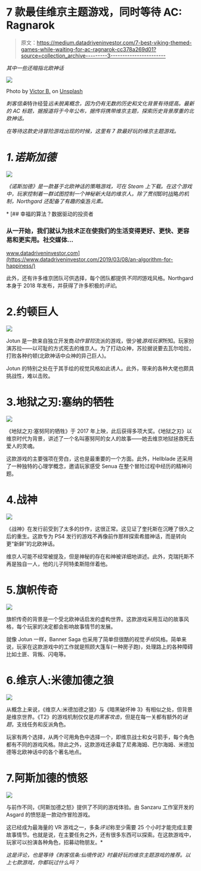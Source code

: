 # 7 款最佳维京主题游戏，同时等待 AC: Ragnarok

> 原文：<https://medium.datadriveninvestor.com/7-best-viking-themed-games-while-waiting-for-ac-ragnarok-cc378a269d01?source=collection_archive---------3----------------------->

*其中一些还暗指北欧神话*

![](img/5805d4cdb472c4957483d4549d2fcb8e.png)

Photo by [Victor B.](https://unsplash.com/@vbchr?utm_source=medium&utm_medium=referral) on [Unsplash](https://unsplash.com?utm_source=medium&utm_medium=referral)

*刺客信条*特许经营*远未脱离概念，因为仍有无数的历史和文化背景有待提高。最新的 AC 标题，据报道将于今年公布，据传将携带维京主题，探索历史背景厚重的北欧神话。*

*在等待这款史诗冒险游戏出现的时候，这里有 7 款最好玩的维京主题游戏。*

# *1.诺斯加德*

*![](img/df6c0aca415215fc719eee97c783c88b.png)*

*《诺斯加德》是一款基于北欧神话的策略游戏，可在 Steam 上下载。在这个游戏中，玩家控制着一群试图控制一个神秘新大陆的维京人。除了贯彻*即时战略*的机制，Northgard 还配备了有趣的*桌游*元素。*

*[](https://www.datadriveninvestor.com/2019/03/08/an-algorithm-for-happiness/) [## 幸福的算法？数据驱动的投资者

### 从一开始，我们就认为技术正在使我们的生活变得更好、更快、更容易和更实用。社交媒体…

www.datadriveninvestor.com](https://www.datadriveninvestor.com/2019/03/08/an-algorithm-for-happiness/) 

此外，还有许多维京团队可供选择，每个团队都提供*不同的*游戏风格。Northgard 本身于 2018 年发布，并获得了许多积极的*评论*。

# 2.约顿巨人

![](img/38f3cbd52ffccc0621b8b8a69030d4fc.png)

Jotun 是一款来自独立开发商*动作冒险*流派的游戏，很少被*游戏玩家*所知。玩家扮演苏拉——以可耻的方式死去的维京人。为了打动众神，苏拉据说要去瓦尔哈拉，打败各种约顿(北欧神话中众神的异己巨人)。

Jotun 的特别之处在于其手绘的视觉风格如此诱人。此外，带来的各种大佬也颇具挑战性，难以击败。

# 3.地狱之刃:塞纳的牺牲

![](img/76e12b85314710785b73691a5023256d.png)

《地狱之刃:塞努阿的牺牲》于 2017 年上映，此后获得多项大奖。《地狱之刃》以维京时代为背景，讲述了一个名叫塞努阿的女人的故事——她去维京地狱拯救死去爱人的灵魂。

这款游戏的主要强项在旁白，这也是最重要的一个方面。此外，Hellblade 还采用了一种独特的心理学概念，邀请玩家感受 Senua 在整个冒险过程中经历的精神问题。

# 4.战神

![](img/b1139933909a75b5bebd4bff0f536073.png)

《战神》在发行前受到了太多的炒作，这很正常。这见证了奎托斯在沉睡了很久之后的重生。这款专为 PS4 发行的游戏不再像前作那样探索希腊神话，而是转向更“新鲜”的北欧神话。

维京人可能不经常被提及，但是神秘的存在和神被详细地讲述。此外，克瑞托斯不再是独自一人，他的儿子阿特柔斯陪伴着他。

# 5.旗帜传奇

![](img/f81b6f27603652d76ab5ccc3bec37cbe.png)

旗帜传奇的背景是一个受北欧神话启发的虚构世界。这款游戏采用互动的故事风格，每个玩家的决定都会影响故事情节的发展。

就像 Jotun 一样，Banner Saga 也采用了简单但很酷的视觉*手绘*风格。简单来说，玩家在这款游戏中的工作就是照顾大篷车(一种房子跑)，处理路上的各种障碍比如土匪、背叛、闪电等。

# 6.维京人:米德加德之狼

![](img/09a2e458da6b972496ad2ef4f24ce560.png)

从概念上来说，《维京人:米德加德之狼》与《暗黑破坏神 3》有相似之处，但背景是维京世界。《T2》的游戏机制仅仅是*的黑客攻击*，但是在每一关都有额外的*谜题*，支线任务和反派角色。

玩家有两个选择，从两个可用角色中选择一个，即维京战士和女弓箭手，每个角色都有不同的游戏风格。除此之外，这款游戏还承载了尼弗海姆、巴尔海姆、米德加德等北欧神话中的各个著名地点。

# 7.阿斯加德的愤怒

![](img/9944ce9ba2e6265ba5955cd0d88c6dce.png)

与前作不同，《阿斯加德之怒》提供了不同的游戏体验。由 Sanzaru 工作室开发的 Asgard 的愤怒是一款动作冒险游戏。

这已经成为最海量的 VR 游戏之一，多条*评论*称至少需要 25 个小时才能完成主要故事情节。也就是说，在主要任务之外，还有很多东西可以探索。在这款游戏中，玩家可以扮演各种角色，招募动物朋友。* 

*这是评论，也是等待《刺客信条:仙境传说》时最好玩的维京主题游戏的推荐。以上七款游戏，你都玩过什么吗？*